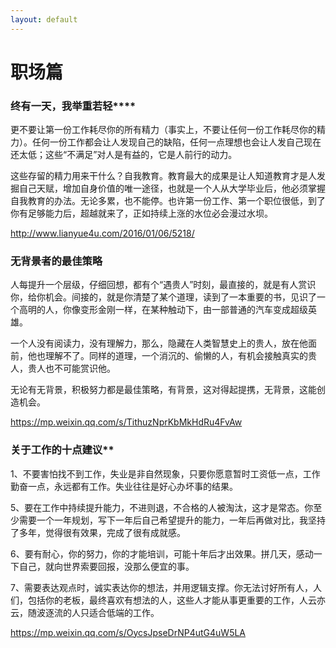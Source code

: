 ```yaml
---
layout: default
---
```


# 职场篇
### 终有一天，我举重若轻****

更不要让第一份工作耗尽你的所有精力（事实上，不要让任何一份工作耗尽你的精力）。任何一份工作都会让人发现自己的缺陷，任何一点理想也会让人发自己现在还太低；这些“不满足”对人是有益的，它是人前行的动力。

这些存留的精力用来干什么？自我教育。教育最大的成果是让人知道教育才是人发掘自己天赋，增加自身价值的唯一途径，也就是一个人从大学毕业后，他必须掌握自我教育的办法。无论多累，也不能停。也许第一份工作、第一个职位很低，到了你有足够能力后，超越就来了，正如持续上涨的水位必会漫过水坝。

http://www.lianyue4u.com/2016/01/06/5218/



### 无背景者的最佳策略

人每提升一个层级，仔细回想，都有个“遇贵人”时刻，最直接的，就是有人赏识你，给你机会。间接的，就是你清楚了某个道理，读到了一本重要的书，见识了一个高明的人，你像变形金刚一样，在某种触动下，由一部普通的汽车变成超级英雄。

一个人没有阅读力，没有理解力，那么，隐藏在人类智慧史上的贵人，放在他面前，他也理解不了。同样的道理，一个消沉的、偷懒的人，有机会接触真实的贵人，贵人也不可能赏识他。

无论有无背景，积极努力都是最佳策略，有背景，这对得起提携，无背景，这能创造机会。

https://mp.weixin.qq.com/s/TithuzNprKbMkHdRu4FvAw



### 关于工作的十点建议**

1、不要害怕找不到工作，失业是非自然现象，只要你愿意暂时工资低一点，工作勤奋一点，永远都有工作。失业往往是好心办坏事的结果。

5、要在工作中持续提升能力，不进则退，不合格的人被淘汰，这才是常态。你至少需要一个一年规划，写下一年后自己希望提升的能力，一年后再做对比，我坚持了多年，觉得很有效果，完成了很有成就感。

6、要有耐心，你的努力，你的才能培训，可能十年后才出效果。拼几天，感动一下自己，就向世界索要回报，没那么便宜的事。

7、需要表达观点时，诚实表达你的想法，并用逻辑支撑。你无法讨好所有人，人们，包括你的老板，最终喜欢有想法的人，这些人才能从事更重要的工作，人云亦云，随波逐流的人只适合低端的工作。

https://mp.weixin.qq.com/s/OycsJpseDrNP4utG4uW5LA